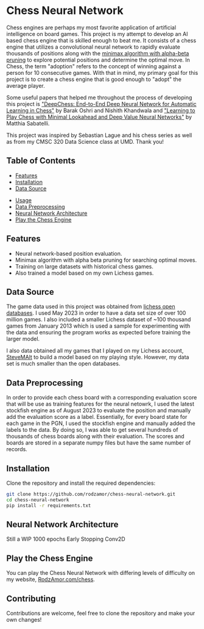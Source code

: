 # Chess Neural Network

Chess engines are perhaps my most favorite application of artificial intelligence on board games. This project is my attempt to develop an AI based chess engine that is skilled enough to beat me. It consists of a chess engine that utilizes a convolutional neural network to rapidly evaluate thousands of positions along with the [minimax algorithm with alpha-beta pruning](https://www.youtube.com/watch?v=l-hh51ncgDI) to explore potential positions and determine the optimal move. In Chess, the term "adoption" refers to the concept of winning against a person for 10 consecutive games. With that in mind, my primary goal for this project is to create a chess engine that is good enough to "adopt" the average player.

Some useful papers that helped me throughout the process of developing this project is ["DeepChess: End-to-End Deep Neural Network for Automatic Learning in Chess"](https://arxiv.org/pdf/1711.09667.pdf) by Barak Oshri and Nishith Khandwala and ["Learning to Play Chess with Minimal Lookahead and Deep Value Neural Networks"](https://www.researchgate.net/publication/321028267_Learning_to_Play_Chess_with_Minimal_Lookahead_and_Deep_Value_Neural_Networks) by Matthia Sabatelli.

This project was inspired by Sebastian Lague and his chess series as well as from my CMSC 320 Data Science class at UMD. Thank you!


## Table of Contents

- [Features](#features)
- [Installation](#installation)
- [Data Source](#data-source)
<!-- - [Exploratory Data Analysis](#exploratory-data-analysis) -->
- [Usage](#usage)
- [Data Preprocessing](#data-preprocessing)
- [Neural Network Architecture](#neural-network-architecture)
- [Play the Chess Engine](#play-the-chess-engine)

## Features

- Neural network-based position evaluation.
- Minimax algorithm with alpha beta pruning for searching optimal moves.
- Training on large datasets with historical chess games.
- Also trained a model based on my own Lichess games.
<!-- - Evaluation and playing against human or computer opponents to determine ELO. -->

## Data Source

The game data used in this project was obtained from [lichess open databases](https://database.lichess.org/). I used May 2023 in order to have a data set size of over 100 million games. I also included a smaller Lichess dataset of ~100 thousand games from January 2013 which is used a sample for experimenting with the data and ensuring the program works as expected before training the larger model.

I also data obtained all my games that I played on my Lichess account, [SteveMAlt](https://lichess.org/@/SteveMAlt) to build a model based on my playing style. However, my data set is much smaller than the open databases.

<!-- ## Exploratory Data Analysis

Before building the model, I performed some exploratory data analysis on the pgn files in order to get an idea of the data and how to build a streamlined pipline for the data science process. I analyzed basic statistics on the games played as well as viewed the distribution of the player ratings. You can find more from the exploratory data analysis notebook as well as in the pdf uploaded in my website. NOT COMPLETED YET  -->

## Data Preprocessing

In order to provide each chess board with a corresponding evaluation score that will be use as training features for the neural netowrk, I used the latest stockfish engine as of August 2023 to evaluate the position and manually add the evaluation score as a label. Essentially, for every board state for each game in the PGN, I used the stockfish engine and manually added the labels to the data. By doing so, I was able to get several hundreds of thousands of chess boards along with their evaluation. The scores and boards are stored in a separate numpy files but have the same number of records.

## Installation

Clone the repository and install the required dependencies:

```bash
git clone https://github.com/rodzamor/chess-neural-network.git
cd chess-neural-network
pip install -r requirements.txt
```

## Neural Network Architecture

Still a WIP
1000 epochs
Early Stopping
Conv2D

## Play the Chess Engine

You can play the Chess Neural Network with differing levels of difficulty on my website, [RodzAmor.com/chess](RodzAmor.com/chess).


## Contributing

Contributions are welcome, feel free to clone the repository and make your own changes!

